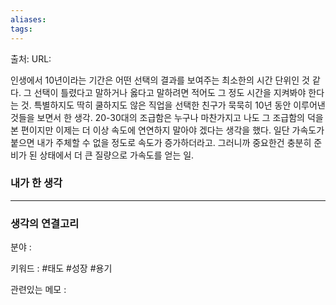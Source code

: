 ```yaml
---
aliases: 
tags:
---
```

출처:
URL:

인생에서 10년이라는 기간은 어떤 선택의 결과를 보여주는 최소한의 시간 단위인 것 같다. 그 선택이 틀렸다고 말하거나 옳다고 말하려면 적어도 그 정도 시간을 지켜봐야 한다는 것. 특별하지도 딱히 쿨하지도 않은 직업을 선택한 친구가 묵묵히 10년 동안 이루어낸 것들을 보면서 한 생각.
20-30대의 조급함은 누구나 마찬가지고 나도 그 조급함의 덕을 본 편이지만 이제는 더 이상 속도에 연연하지 말아야 겠다는 생각을 했다. 일단 가속도가 붙으면 내가 주체할 수 없을 정도로 속도가 증가하더라고. 그러니까 중요한건 충분히 준비가 된 상태에서 더 큰 질량으로 가속도를 얻는 일.


### 내가 한 생각

---
### 생각의 연결고리
분야 : 

키워드 : #태도 #성장 #용기 


관련있는 메모 : 
